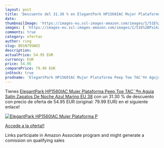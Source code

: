 ```yaml
---
layout: post
title: 'Descuento del 31.30 % en ElegantPark HP1560IAC Mujer Plataforma P'
date: 
thumbnailImage: 'https://images-eu.ssl-images-amazon.com/images/I/51E%2BPxikZsL._SL200_.jpg'
images: [ 'https://images-eu.ssl-images-amazon.com/images/I/51E%2BPxikZsL._SL200_.jpg' ]
comments: true
category: ofertas
author: ring
slug: B01N79SWUI
description:
actualPrice: 54.95 EUR
currency: EUR
price: 54.95
comparePrice: 79.99 EUR
inStock: true
prodname: 'ElegantPark HP1560IAC Mujer Plataforma Peep Toe TAC¨®n Aguja Satin Zapatos De Noche Azul Marino EU 38'
---
```


Tienes [ElegantPark HP1560IAC Mujer Plataforma Peep Toe TAC¨®n Aguja Satin Zapatos De Noche Azul Marino EU 38](https://www.amazon.es/dp/B01N79SWUI/?tag=tolees-21) con un 31.30 % de descuento con precio de oferta de 54.95 EUR (original: 79.99 EUR) en el siguiente enlace!

[![ElegantPark HP1560IAC Mujer Plataforma P](https://images-eu.ssl-images-amazon.com/images/I/51E%2BPxikZsL._SL200_.jpg)](https://www.amazon.es/dp/B01N79SWUI/?tag=tolees-21)

[Accede a la oferta!!](https://www.amazon.es/dp/B01N79SWUI/?tag=tolees-21)

Links participate in Amazon Associate program and might generate a comission on qualifying sales


